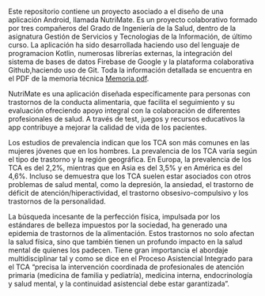 Este repositorio contiene un proyecto asociado a el diseño de una aplicación Android, llamada NutriMate. Es un proyecto colaborativo formado por tres compañeros del Grado de Ingeniería de la Salud, dentro de la asignatura Gestión de Servicios y Tecnologias de la Información, de último curso. La aplicación ha sido desarrollada haciendo uso del lenguaje de programacion Kotlin, numerosas librerías externas, la integración del sistema de bases de datos Firebase de Google y la plataforma colaborativa Github,haciendo uso de Git. Toda la información detallada se encuentra en el PDF de la memoria técnica [Memoria.pdf](https://github.com/user-attachments/files/18395108/Memoria.pdf). 

NutriMate es una aplicación diseñada específicamente para personas con trastornos de la conducta alimentaria, que facilita el seguimiento y su evaluación ofreciendo apoyo integral con la colaboración de diferentes profesionales de salud. A través de test, juegos y recursos educativos la app contribuye a mejorar la calidad de vida de los pacientes.

Los estudios de prevalencia indican que los TCA son más comunes en las mujeres jóvenes que en los hombres. La prevalencia de los TCA varía según el tipo de trastorno y la región geográfica. En Europa, la prevalencia de los TCA es del 2,2%, mientras que en Asia es del 3,5% y en América es del 4,6%. Incluso se demuestra que los TCA suelen estar asociados con otros problemas de salud mental, como la depresión, la ansiedad, el trastorno de déficit de atención/hiperactividad, el trastorno obsesivo-compulsivo y los trastornos de la personalidad.

La búsqueda incesante de la perfección física, impulsada por los estándares de belleza impuestos por la sociedad, ha generado una epidemia de trastornos de la alimentación. Estos trastornos no solo afectan la salud física, sino que también tienen un profundo impacto en la salud mental de quienes los padecen. Tiene gran importancia el abordaje multidisciplinar tal y como se dice en el Proceso Asistencial Integrado para el TCA “precisa la intervención coordinada de profesionales de  atención primaria (medicina de familia y pediatría), medicina interna, endocrinología y salud mental, y la continuidad asistencial debe estar garantizada”.

